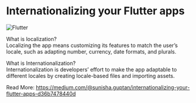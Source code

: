 # Internationalizing your Flutter apps

![Flutter](https://github.com/Sunsiha/internationalizing_localizations/assets/27992382/c394b860-33f9-4d89-a093-799a834d6f9d)


What is localization?<br/>
Localizing the app means customizing its features to match the user’s locale, such as adapting number, currency, date formats, and plurals.

What is Internationalization?<br/>
Internationalization is developers’ effort to make the app adaptable to different locales by creating locale-based files and importing assets.

Read More: https://medium.com/@sunisha.guptan/internationalizing-your-flutter-apps-d36b7478440d
